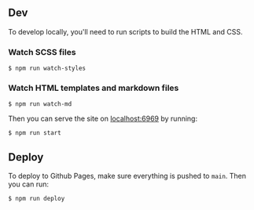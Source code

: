 ## Dev
To develop locally, you'll need to run scripts to build the HTML and CSS. 

### Watch SCSS files
```
$ npm run watch-styles
```
### Watch HTML templates and markdown files
```
$ npm run watch-md
```

Then you can serve the site on [localhost:6969](http://localhost:6969) by running:
```
$ npm run start
```

## Deploy
To deploy to Github Pages, make sure everything is pushed to `main`. Then you can run:

```
$ npm run deploy
```
